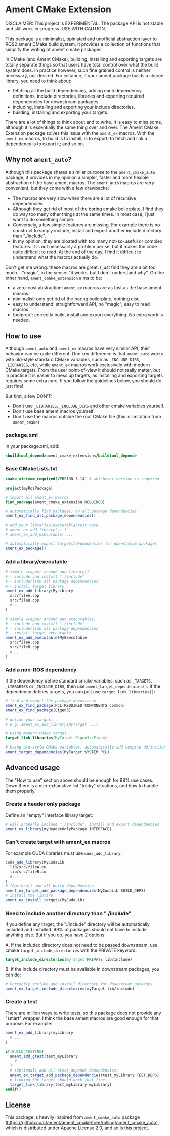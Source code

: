# Ament CMake Extension

DISCLAIMER: This project is EXPERIMENTAL. The package API is not stable and still work-in-progress. USE WITH CAUTION.

This package is a minimalist, opiniated and unofficial abstraction layer to ROS2 ament CMake build system. It provides a collection of functions that simplify the writing of ament cmake packages.

In CMake (and Ament CMake), building, installing and exporting targets are totally separate things so that users have total control over what the build system does. In practice however, such fine grained control is neither necessary, nor desired. For instance, if your ament package builds a shared library, you need to think about:

- fetching all the build dependencies, adding each dependency definitions, include directories, libraries and exporting required dependencies for downstream packages.
- including, installing and exporting your include directories.
- building, installing and exporting your targets.

There are a lot of things to think about and to write. It is easy to miss some, although it is essentially the same thing over and over. The Ament CMake Extension package solves this issue with the `ament_ex` macros. With the `ament_ex` macros, to build is to install, is to export; to fetch and link a dependency is to export it; and so on.

## Why not `ament_auto`?

Although this package shares a similar purpose to the `ament_cmake_auto` package, it provides in my opinion a simpler, faster and more flexible abstraction of the base ament macros. The `ament_auto` macros are very convenient, but they come with a few drawbacks:

- The macros are very slow when there are a lot of recursive dependencies.
- Although they get rid of most of the boring cmake boilerplate, I find they do way too many other things at the same times. In most case, I just want to do something simple.
- Conversely, a few simple features are missing. For example there is no construct to simply include, install and export another include directory than "./include".
- In my opinion, they are bloated with too many not-so-useful or complex features. It is not necessarily a problem per se, but it makes the code quite difficult to read. At the end of the day, I find it difficult to understand what the macros actually do.

Don't get me wrong: these macros are great. I just find they are a bit too much... "magic", in the sense: "it works, but I don't understand why". On the other hand, `ament_cmake_extension` aims to be:

- a zero-cost abstraction: `ament_ex` macros are as fast as the base ament macros.
- minimalist: only get rid of the boring boilerplate, nothing else.
- easy to understand: straightforward API, no "magic", easy to read macros.
- foolproof: correctly build, install and export everything. No extra work is needed.

## How to use

Although `ament_auto` and `ament_ex` macros have very similar API, their behavior can be quite different. One key difference is that `ament_auto` works with old-style standard CMake variables, such as `_INCLUDE_DIRS`, `_LIBRARIES`, etc, while `ament_ex` macros work exclusively with modern CMake targets. From the user point-of-view it should not really matter, but in practice it is easier to mess up targets, as installing and exporting targets requires some extra care. If you follow the guidelines below, you should do just fine!

But first, a few DON'T:

- Don't use `_LIBRARIES`, `_INCLUDE_DIRS` and other cmake variables yourself.
- Don't use base ament macros yourself.
- Don't use the macros outside the root CMake file (this is limitation from `ament_cmake`)

### package.xml

In your package.xml, add:

```xml
<buildtool_depend>ament_cmake_extension</buildtool_depend>
```

### Base CMakeLists.txt

```cmake
cmake_minimum_required(VERSION 3.14) # whichever version is required

project(myRosPackage)

# import all ament_ex macros
find_package(ament_cmake_extension REQUIRED)

# automatically find_package() on all package dependencies
ament_ex_find_all_package_dependencies()

# add your libraries/executable/test here
# ament_ex_add_library(...)
# ament_ex_add_executable(...)

# automatically export targets/dependencies for downstream packages
ament_ex_package()
```

### Add a library/executable

```cmake
# simple wrapper around add_library()
# - include and install "./include"
# - include/link all package dependencies
# - install target library
ament_ex_add_library(MyLibrary
  src/fileA.cpp
  src/fileB.cpp
  #...
)

# simple wrapper around add_executable()
# - include and install "./include"
# - include/link all package dependencies
# - install target executable
ament_ex_add_executable(MyExecutable
  src/fileA.cpp
  src/fileB.cpp
  #...
)
```

### Add a non-ROS dependency

If the dependency define standard cmake variables, such as `_TARGETS`, `_LIBRARIES` or `_INCLUDE_DIRS`, then use `ament_target_dependencies()`. If the dependency defines targets, you can just use `target_link_libraries()`:

```cmake
# find and export the package downstream
ament_ex_find_package(PCL REQUIRED COMPONENTS common)
ament_ex_find_package(Eigen3)

# define your target...
# e.g. ament_ex_add_library(MyTarget ...)

# Using modern CMake target
target_link_libraries(MyTarget Eigen3::Eigen)

# Using old-style CMake variables, automatically add compile definitions, include directories and link libraries from dependency
ament_target_dependencies(MyTarget SYSTEM PCL)
```

## Advanced usage

The "How to use" section above should be enough for 99% use cases. Down there is a non-exhaustive list "tricky" situations, and how to handle them properly.


### Create a header only package

Define an "empty" interface library target:

```cmake
# will properly include "./include", install and export dependencies
ament_ex_library(myHeaderOnlyPackage INTERFACE)
```

### Can't create target with ament_ex macros

For example CUDA libraries must use `cuda_add_library`:

```cmake
cuda_add_library(MyCudaLib
  lib/src/fileA.cu
  lib/src/fileB.cu
  #...
)
# (Optional) add all build dependencies:
ament_ex_target_add_package_dependencies(MyCudaLib BUILD_DEPS)
# install the library
ament_ex_install_targets(MyCudaLib)
```

### Need to include another directory than "./include"

If you define any target, the "./include" directory will be automatically included and installed. 99% of packages should not have to include anything else. But if you do, you have 2 options:

A. If the included directory does not need to be passed downstream, use cmake `target_include_directories` with the PRIVATE keyword:

```cmake
target_include_directories(myTarget PRIVATE lib/include)
```

B. If the include directory must be available in downstream packages, you can do:

```cmake
# Correctly include and install directory for downstream packages
ament_ex_target_include_directories(myTarget lib/include)
```

### Create a test

There are million ways to write tests, so this package does not provide any "smart" wrapper. I think the base ament macros are good enough for that purpose. For example:

```cmake
ament_ex_add_library(myLibrary
  # ...
)

if(BUILD_TESTING)
  ament_add_gtest(test_myLibrary
    # ...
  )
  # (Optional) add all <test_depend> dependencies:
  ament_ex_target_add_package_dependencies(test_myLibrary TEST_DEPS)
  # linking the target should work just fine
  target_link_library(test_myLibrary myLibrary)
endif()
```

## License

This package is heavily inspired from `ament_cmake_auto` package (<https://github.com/ament/ament_cmake/tree/rolling/ament_cmake_auto>), which is distributed under Apache License 2.0, and so is this project.
